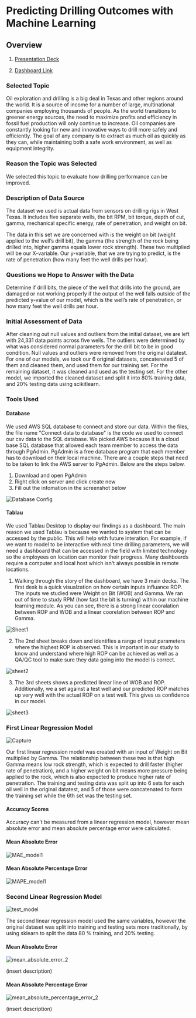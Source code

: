 # Predicting Drilling Outcomes with Machine Learning

## Overview

1. [Presentation Deck](https://docs.google.com/presentation/d/1TrmBVhpxC0uwEIJbYaWV1LSWlHm9EZwBkupt1_mkAKs/edit?usp=sharing)

2. [Dashboard Link](https://public.tableau.com/app/profile/cory.mccoy/viz/DrillingDashboard/DrillingStory?publish=yes)

### Selected Topic

Oil exploration and drilling is a big deal in Texas and other regions around the world. It is a source of income for a number of large, multinational companies employing thousands of people. As the world transitions to greener energy sources, the need to maximize profits and efficiency in fossil fuel production will only continue to increase.
Oil companies are constantly looking for new and innovative ways to drill more safely and efficiently. The goal of any company is to extract as much oil as quickly as they can, while maintaining both a safe work environment, as well as equipment integrity.


### Reason the Topic was Selected

We selected this topic to evaluate how drilling performance can be improved.

### Description of Data Source

The dataset we used is actual data from sensors on drilling rigs in West Texas. It includes five separate wells, the bit RPM, bit torque, depth of cut, gamma, mechanical specific energy, rate of penetration, and weight on bit.

The data in this set we are concerned with is the weight on bit (weight applied to the well’s drill bit), the gamma (the strength of the rock being drilled into, higher gamma equals lower rock strength). These two multiplied will be our X-variable. Our y-variable, that we are trying to predict, is the rate of penetration (how many feet the well drills per hour). 


### Questions we Hope to Answer with the Data

Determine if drill bits, the piece of the well that drills into the ground, are damaged or not working properly if the output of the well falls outside of the predicted y-value of our model, which is the well’s rate of penetration, or how many feet the well drills per hour.


### Initial Assessment of Data

After cleaning out null values and outliers from the initial dataset, we are left with 24,331 data points across five wells. The outliers were determined by what was considered normal parameters for the drill bit to be in good condition.
Null values and outliers were removed from the original datatest. 
For one of our models, we took our 6 original datasets, concatenated 5 of them and cleaned them, and used them for our training set. For the remaining dataset, it was cleaned and used as the testing set. 
For the other model, we imported the cleaned dataset and split it into 80% training data, and 20% testing data using scikitlearn.

### Tools Used

#### Database

We used AWS SQL database to connect and store our data. Within the files, the file name "Connect data to database" is the code we used to connect our csv data to the SQL database. We picked AWS because it is a cloud base SQL database that allowed each team member to access the data through PgAdmin. PgAdmin is a free database program that each member has to download on their local machine. There are a couple steps that need to be taken to link the AWS server to PgAdmin. Below are the steps below. 

1. Download and open PgAdmin 
2. Right click on server and click create new 
3. Fill out the infomation in the screenshot below

![Database Config](https://github.com/mikemcd4/Drilling_ML/blob/main/Database%20Config.PNG)

#### Tablau 

We used Tablau Desktop to display our findings as a dashboard. The main reason we used Tablau is because we wanted to system that can be accessed by the public. This will help with future interation. For example, if we want to model to be interactive with real time drilling parameters, we will need a dashboard that can be accessed in the field with limited technology so the employees on location can monitor their progress. Many dashboards require a computer and local host which isn't always possible in remote locations. 

1. Walking through the story of the dashboard, we have 3 main decks. The first desk is a quick visualzation on how certain inputs influance ROP. The inputs we studied were Weight on Bit (WOB) and Gamma. We ran out of time to study RPM (how fast the bit is turning) within our machine learning module. As you can see, there is a strong linear cooralation between ROP and WOB and a linear coorelation between ROP and Gamma.

![Sheet1](https://github.com/mikemcd4/Drilling_ML/blob/main/dashboard%20sheet1.PNG)

2. The 2nd sheet breaks down and identifies a range of input parameters where the highest ROP is observed. This is important in our study to know and understand where high ROP can be achieved as well as a QA/QC tool to make sure they data going into the model is correct. 

![sheet2](https://github.com/mikemcd4/Drilling_ML/blob/main/Upper%20and%20lower%20bounds.PNG)

3. The 3rd sheets shows a predicted linear line of WOB and ROP. Additionally, we a set against a test well and our predicted ROP matches up very well with the actual ROP on a test well. This gives us confidence in our model.

![sheet3](https://github.com/mikemcd4/Drilling_ML/blob/main/dashboard%20regression.PNG)

### First Linear Regression Model

![Capture](https://user-images.githubusercontent.com/77767984/132602322-cff08710-bd66-498e-8656-b785fc20bfa8.PNG)


Our first linear regression model was created with an input of Weight on Bit multiplied by Gamma. The relationship between these two is that high Gamma means low rock strength, which is expected to drill faster (higher rate of penetration), and a higher weight on bit means more pressure being applied to the rock, which is also expected to produce higher rate of penetration. The training and testing data was split up into 6 sets for each oil well in the original datatest, and 5 of those were concatenated to form the training set while the 6th set was the testing set.

#### Accuracy Scores

Accuracy can't be measured from a linear regression model, however mean absolute error and mean absolute percentage error were calculated.

#### Mean Absolute Error

![MAE_model1](https://user-images.githubusercontent.com/77767984/134611003-e4f5487c-bc29-4744-8d89-e67dfdf217c6.PNG)

#### Mean Absolute Percentage Error

![MAPE_model1](https://user-images.githubusercontent.com/77767984/134611027-e9898dca-6dea-4cb2-bcdb-f4f74fd507e7.PNG)


### Second Linear Regression Model


![test_model](https://user-images.githubusercontent.com/77767984/134607084-29190854-6099-4bc0-8733-31f83b13edb7.PNG)

The second linear regression model used the same variables, however the original dataset was split into training and testing sets more traditionally, by using sklearn to split the data 80 % training, and 20% testing.

#### Mean Absolute Error

![mean_absolute_error_2](https://user-images.githubusercontent.com/77767984/134610136-3d1815f6-9502-4ab2-8f12-e234576c8a88.PNG)

(insert description)

#### Mean Absolute Percentage Error
![mean_absolute_percentage_error_2](https://user-images.githubusercontent.com/77767984/134610170-1f124959-121b-4539-beff-c7873ef57469.PNG)

(insert description)





